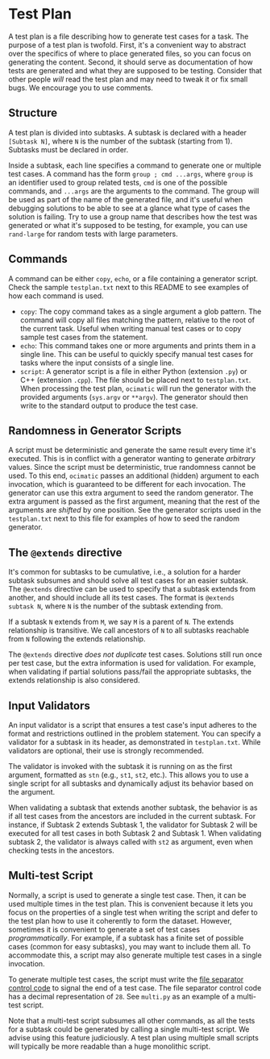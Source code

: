 # Test Plan

A test plan is a file describing how to generate test cases for a task. The purpose of a test plan is twofold. First, it's a convenient way to abstract over the specifics of where to place generated files, so you can focus on generating the content. Second, it should serve as documentation of how tests are generated and what they are supposed to be testing. Consider that other people *will* read the test plan and may need to tweak it or fix small bugs. We encourage you to use comments.

## Structure

A test plan is divided into subtasks. A subtask is declared with a header `[Subtask N]`, where `N` is the number of the subtask (starting from 1). Subtasks must be declared in order.

Inside a subtask, each line specifies a command to generate one or multiple test cases. A command has the form `group ; cmd ...args`, where `group` is an identifier used to group related tests, `cmd` is one of the possible commands, and `...args` are the arguments to the command. The group will be used as part of the name of the generated file, and it's useful when debugging solutions to be able to see at a glance what type of cases the solution is failing. Try to use a group name that describes how the test was generated or what it's supposed to be testing, for example, you can use `rand-large` for random tests with large parameters.

## Commands

A command can be either `copy`, `echo`, or a file containing a generator script. Check the sample `testplan.txt` next to this README to see examples of how each command is used.

* `copy`:
  The copy command takes as a single argument a glob pattern. The command will copy all files matching the pattern, relative to the root of the current task. Useful when writing manual test cases or to copy sample test cases from the statement.
* `echo`:
  This command takes one or more arguments and prints them in a single line. This can be useful to quickly specify manual test cases for tasks where the input consists of a single line.
* `script`:
  A generator script is a file in either Python (extension `.py`) or C++ (extension `.cpp`). The file should be placed next to `testplan.txt`. When processing the test plan, `ocimatic` will run the generator with the provided arguments (`sys.argv` or `**argv`). The generator should then write to the standard output to produce the test case.

## Randomness in Generator Scripts

A script must be deterministic and generate the same result every time it's executed. This is in conflict with a generator wanting to generate *arbitrary* values. Since the script must be deterministic, true randomness cannot be used. To this end, `ocimatic` passes an additional (hidden) argument to each invocation, which is guaranteed to be different for each invocation. The generator can use this extra argument to seed the random generator. The extra argument is passed as the first argument, meaning that the rest of the arguments are *shifted* by one position. See the generator scripts used in the `testplan.txt` next to this file for examples of how to seed the random generator.

## The `@extends` directive

It's common for subtasks to be cumulative, i.e., a solution for a harder subtask subsumes and should solve all test cases for an easier subtask. The `@extends` directive can be used to specify that a subtask extends from another, and should include all its test cases. The format is `@extends subtask N`, where `N` is the number of the subtask extending from.

If a subtask `N` extends from `M`, we say `M` is a parent of `N`. The extends relationship is transitive. We call ancestors of `N` to all subtasks reachable from `N` following the extends relationship.

The `@extends` directive *does not duplicate* test cases. Solutions still run once per test case, but the extra information is used for validation. For example, when validating if partial solutions pass/fail the appropriate subtasks, the extends relationship is also considered.

## Input Validators

An input validator is a script that ensures a test case's input adheres to the format and restrictions outlined in the problem statement. You can specify a validator for a subtask in its header, as demonstrated in `testplan.txt`. While validators are optional, their use is strongly recommended.

The validator is invoked with the subtask it is running on as the first argument, formatted as `stn` (e.g., `st1`, `st2`, etc.). This allows you to use a single script for all subtasks and dynamically adjust its behavior based on the argument.

When validating a subtask that extends another subtask, the behavior is as if all test cases from the ancestors are included in the current subtask. For instance, if Subtask 2 extends Subtask 1, the validator for Subtask 2 will be executed for all test cases in both Subtask 2 and Subtask 1. When validating subtask 2, the validator is always called with `st2` as argument, even when checking tests in the ancestors.

## Multi-test Script

Normally, a script is used to generate a single test case. Then, it can be used multiple times in the test plan. This is convenient because it lets you focus on the properties of a single test when writing the script and defer to the test plan how to use it coherently to form the dataset. However, sometimes it is convenient to generate a set of test cases *programmatically*. For example, if a subtask has a finite set of possible cases (common for easy subtasks), you may want to include them all. To accommodate this, a script may also generate multiple test cases in a single invocation.

To generate multiple test cases, the script must write the [file separator control code](https://en.wikipedia.org/wiki/C0_and_C1_control_codes#Field_separators) to signal the end of a test case. The file separator control code has a decimal representation of `28`. See `multi.py` as an example of a multi-test script.

Note that a multi-test script subsumes all other commands, as all the tests for a subtask could be generated by calling a single multi-test script. We advise using this feature judiciously. A test plan using multiple small scripts will typically be more readable than a huge monolithic script.
